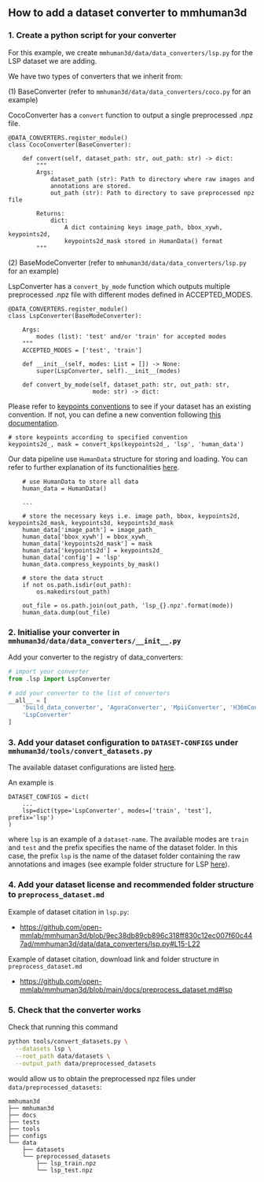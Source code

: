 ## How to add a dataset converter to mmhuman3d

### 1. Create a python script for your converter

For this example, we create `mmhuman3d/data/data_converters/lsp.py` for the LSP dataset we are adding.

We have two types of converters that we inherit from:

(1) BaseConverter (refer to `mmhuman3d/data/data_converters/coco.py` for an example)

CocoConverter has a `convert` function to output a single preprocessed .npz file.
```
@DATA_CONVERTERS.register_module()
class CocoConverter(BaseConverter):

    def convert(self, dataset_path: str, out_path: str) -> dict:
        """
        Args:
            dataset_path (str): Path to directory where raw images and
            annotations are stored.
            out_path (str): Path to directory to save preprocessed npz file

        Returns:
            dict:
                A dict containing keys image_path, bbox_xywh, keypoints2d,
                keypoints2d_mask stored in HumanData() format
        """
```

(2) BaseModeConverter (refer to `mmhuman3d/data/data_converters/lsp.py` for an example)

LspConverter has a `convert_by_mode` function which outputs multiple preprocessed .npz file with
different modes defined in ACCEPTED_MODES.
```
@DATA_CONVERTERS.register_module()
class LspConverter(BaseModeConverter):

    Args:
        modes (list): 'test' and/or 'train' for accepted modes
    """
    ACCEPTED_MODES = ['test', 'train']

    def __init__(self, modes: List = []) -> None:
        super(LspConverter, self).__init__(modes)

    def convert_by_mode(self, dataset_path: str, out_path: str,
                        mode: str) -> dict:

```

Please refer to [keypoints conventions](https://github.com/open-mmlab/mmhuman3d/blob/main/docs/keypoints_convention.md) to see if your dataset has an existing convention. If not, you can define a new convention following [this documentation](https://github.com/open-mmlab/mmhuman3d/blob/main/docs/customize_keypoints_convention.md).


```
# store keypoints according to specified convention
keypoints2d_, mask = convert_kps(keypoints2d_, 'lsp', 'human_data')

```

Our data pipeline use `HumanData` structure for storing and loading. You can refer to further explanation of its functionalities [here](https://github.com/open-mmlab/mmhuman3d/blob/main/docs/human_data.md).

```
    # use HumanData to store all data
    human_data = HumanData()

    ...

    # store the necessary keys i.e. image path, bbox, keypoints2d, keypoints2d_mask, keypoints3d, keypoints3d_mask
    human_data['image_path'] = image_path_
    human_data['bbox_xywh'] = bbox_xywh_
    human_data['keypoints2d_mask'] = mask
    human_data['keypoints2d'] = keypoints2d_
    human_data['config'] = 'lsp'
    human_data.compress_keypoints_by_mask()

    # store the data struct
    if not os.path.isdir(out_path):
        os.makedirs(out_path)

    out_file = os.path.join(out_path, 'lsp_{}.npz'.format(mode))
    human_data.dump(out_file)
```

### 2. Initialise your converter in `mmhuman3d/data/data_converters/__init__.py`

Add your converter to the registry of data_converters:

```python
# import your converter
from .lsp import LspConverter

# add your converter to the list of converters
__all__ = [
    'build_data_converter', 'AgoraConverter', 'MpiiConverter', 'H36mConverter', ...
    'LspConverter'
]
```


### 3. Add your dataset configuration to `DATASET-CONFIGS` under `mmhuman3d/tools/convert_datasets.py`

The available dataset configurations are listed [here](https://github.com/open-mmlab/mmhuman3d/tree/main/tools/convert_datasets.py).

An example is
```
DATASET_CONFIGS = dict(
    ...
    lsp=dict(type='LspConverter', modes=['train', 'test'], prefix='lsp')
)
```

where `lsp` is an example of a `dataset-name`. The available modes are `train` and `test` and the prefix specifies the name of the dataset folder. In this case, the prefix `lsp` is the name of the dataset folder containing the raw annotations and images (see example folder structure for LSP [here](https://github.com/open-mmlab/mmhuman3d/blob/main/docs/preprocess_dataset.md#lsp)).


### 4. Add your dataset license and recommended folder structure to `preprocess_dataset.md`

Example of dataset citation in `lsp.py`:
- https://github.com/open-mmlab/mmhuman3d/blob/9ec38db89cb896c318ff830c12ec007f60c447ad/mmhuman3d/data/data_converters/lsp.py#L15-L22

Example of dataset citation, download link and folder structure in `preprocess_dataset.md`
- https://github.com/open-mmlab/mmhuman3d/blob/main/docs/preprocess_dataset.md#lsp


### 5. Check that the converter works


Check that running this command

```bash
python tools/convert_datasets.py \
  --datasets lsp \
  --root_path data/datasets \
  --output_path data/preprocessed_datasets
```

would allow us to obtain the preprocessed npz files under `data/preprocessed_datasets`:

```text
mmhuman3d
├── mmhuman3d
├── docs
├── tests
├── tools
├── configs
└── data
    ├── datasets
    └── preprocessed_datasets
        ├── lsp_train.npz
        └── lsp_test.npz
```
